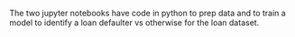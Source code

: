 The two jupyter notebooks have code in python to prep data and to train a model to identify a loan defaulter vs otherwise for the loan dataset.
